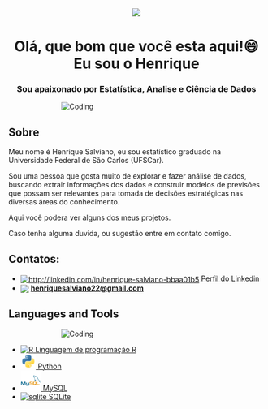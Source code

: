 
<Banner>
  
<div align= "center">
<img src= "https://blog.unipar.br/wp-content/uploads/2021/11/post_thumbnail-801c53f03508c73882d8a372d4df2e17.jpeg", width= "500px" />
</div>

<!------------------------------- DIVISÂO ------------------------------------->
  
  
<Inicio e Sobre>
  
<h1 align="center">Olá, que bom que você esta aqui!😄 Eu sou o Henrique 
<h3 align="center">Sou apaixonado por Estatística, Analise e Ciência de Dados</h3>

<img align="right" alt="Coding" width="400" src="https://cdn.dribbble.com/users/1162077/screenshots/3848914/programmer.gif">

<br/> 

## Sobre  
Meu nome é Henrique Salviano, eu sou estatístico graduado na Universidade Federal de São Carlos (UFSCar).
  
Sou uma pessoa que gosta muito de explorar e fazer análise de dados, buscando extrair informações dos dados e construir modelos de previsões que possam ser relevantes para tomada de decisões estratégicas nas diversas áreas do conhecimento.
  
Aqui você podera ver alguns dos meus projetos. 

Caso tenha alguma duvida, ou sugestão entre em contato comigo.
  
## Contatos:
- <a href="https://linkedin.com/in/http://linkedin.com/in/henrique-salviano-bbaa01b5" target="blank"><img align="center" src="https://raw.githubusercontent.com/rahuldkjain/github-profile-readme-generator/master/src/images/icons/Social/linked-in-alt.svg" alt="http://linkedin.com/in/henrique-salviano-bbaa01b5" height="20" width="20" /> Perfil do Linkedin </a>
- <img align="center" src="https://ssl.gstatic.com/ui/v1/icons/mail/rfr/logo_gmail_lockup_default_1x_r5.png" width="70"/> **henriquesalviano22@gmail.com**
  
  
<!------------------------------- DIVISÂO ------------------------------------->  

<!Competências>
  
## Languages and Tools
  
<img align="right" alt="Coding" width="400" src="https://github-readme-stats.vercel.app/api/top-langs?username=henriquesalviano&show_icons=true&locale=en&layout=compact" alt="henriquesalviano">

<br/>

- <a href="https://www.r-project.org/" target="_blank" rel="noreferrer"> <img src="https://www.r-project.org/Rlogo.png" alt="R" width="30"/> Linguagem de programação R </a>
- <a href="https://www.python.org" target="_blank" rel="noreferrer"> <img src="https://raw.githubusercontent.com/devicons/devicon/master/icons/python/python-original.svg" alt="python" width="30"/> Python </a> 
- <a href="https://www.mysql.com/" target="_blank" rel="noreferrer"> <img src="https://raw.githubusercontent.com/devicons/devicon/master/icons/mysql/mysql-original-wordmark.svg" alt="mysql" width="40"/> MySQL </a> 
- <a href= "https://www.sqlite.org/" target="_blank" rel="noreferrer"> <img src="https://www.vectorlogo.zone/logos/sqlite/sqlite-icon.svg" alt="sqlite" width="30"/> SQLite </a> 

  
  
